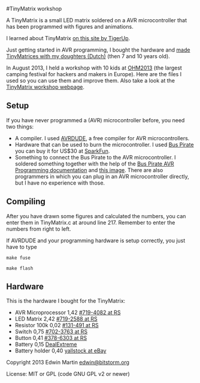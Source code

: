 #TinyMatrix workshop

A TinyMatrix is a small LED matrix soldered on a AVR microcontroller that has been programmed with figures and animations.

I learned about TinyMatrix [on this site by TigerUp](https://sites.google.com/site/tinymatrix/).

Just getting started in AVR programming, I bought the hardware and [made TinyMatrices with my doughters (Dutch)](http://www.bitstorm.org/journaal/2013-5/TinyMatrix_maken_met_mijn_dochters.html) (then 7 and 10 years old).

In August 2013, I held a workshop with 10 kids at [OHM2013](https://ohm2013.org/site/) (the largest camping festival for hackers and makers in Europe). Here are the files I used so you can use them and improve them. Also take a look at the [TinyMatrix workshop webpage](https://ohm2013.org/wiki/Workshop:TinyMatrix).

## Setup

If you have never programmed a (AVR) microcontroller before, you need two things:

- A compiler. I used [AVRDUDE](http://www.nongnu.org/avrdude/), a free compiler for AVR microcontrollers.
- Hardware that can be used to burn the microcontroller. I used [Bus Pirate](http://dangerousprototypes.com/bus-pirate-manual/) you can buy it for US$30 at [SparkFun](https://www.sparkfun.com/products/9544).
- Something to connect the Bus Pirate to the AVR microcontroller. I soldered something together with the help of the [Bus Pirate AVR Programming documentation](http://dangerousprototypes.com/docs/Bus_Pirate_AVR_Programming) and [this image](http://dangerousprototypes.com/docs/images/1/1b/Bp-pin-cable-color.png). There are also programmers in which you can plug in an AVR microcontroller directly, but I have no experience with those.

## Compiling

After you have drawn some figures and calculated the numbers, you can enter them in TinyMatrix.c at around line 217. Remember to enter the numbers from right to left.

If AVRDUDE and your programming hardware is setup correctly, you just have to type

`make fuse`

`make flash`

## Hardware

This is the hardware I bought for the TinyMatrix:

* AVR Microprocessor 1,42 [#719-4082 at RS](https://nl.rs-online.com/web/p/products/719-4082/)
* LED Matrix         2,42 [#719-2588 at RS](https://nl.rs-online.com/web/p/products/719-2588/)
* Resistor 100k      0,02 [#131-491 at RS](https://nl.rs-online.com/web/p/products/131-491/)
* Switch             0,75 [#702-3763 at RS](https://nl.rs-online.com/web/p/products/702-3763/)
* Button             0,41 [#378-6303 at RS](https://nl.rs-online.com/web/p/products/378-6303/)
* Battery            0,15 [DealExtreme](http://dx.com/p/2032-x-20-pcs-cell-batteries-751)
* Battery holder     0,40 [yallstock at eBay](http://www.ebay.com/itm/5-pcs-New-CR2032-Half-Round-Battery-Coin-Button-Cell-Socket-Holder-Case-Black-/320924808105)



Copyright 2013 Edwin Martin <edwin@bitstorm.org>

License: MIT or GPL (code GNU GPL v2 or newer)
